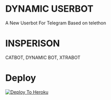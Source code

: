 # DYNAMIC USERBOT 

A New Userbot For Telegram Based on telethon 

# INSPERISON 

CATBOT, DYNAMIC BOT, XTRABOT

# Deploy

[![Deploy To Heroku](https://www.herokucdn.com/deploy/button.svg)](https://heroku.com/deploy?template=https://github.com/DynamicUserbot/Dynamic-Userbot)

